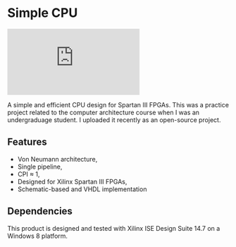 # Simple CPU

![Simple CPU](https://github.com/m-dayani/simple-cpu/diagram/simple-cpu-16bit.pdf)

A simple and efficient CPU design for Spartan III FPGAs. This was a practice project related to the computer architecture course when I was an undergraduage student. I uploaded it recently as an open-source project.


## Features

- Von Neumann architecture, 
- Single pipeline, 
- CPI ≈ 1, 
- Designed for Xilinx Spartan III FPGAs, 
- Schematic-based and VHDL implementation


## Dependencies

This product is designed and tested with Xilinx ISE Design Suite 14.7 on a Windows 8 platform.
